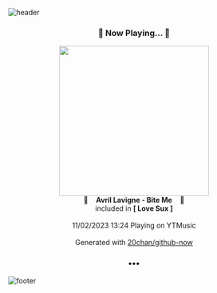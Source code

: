 ![header](https://capsule-render.vercel.app/api?type=wave&height=170&section=header&fontColor=090707&fontAlignX=45&fontAlignY=65&fontSize=100)

<h3 align="center">🎵 Now Playing... 🎵</h3>
<p align="center">
  <a href="https://music.youtube.com/watch?v=h5I774U_s2I">
    <img width="300" src="https://lh3.googleusercontent.com/U3celp0_C0eecLCLGj39kBAhhnOhCDyxEGeUMMBjGSozO_l-TCuKZiabwL6LJTA-bWmHJbcC98jwJEP7">
  </a>
  <br>
  🎵&nbsp&nbsp&nbsp <b>Avril Lavigne - Bite Me</b> &nbsp&nbsp&nbsp🎵
  <br>
  included in <b>[ Love Sux ]</b>
  
  <br />
  <br />
  11/02/2023 13:24 Playing on YTMusic
  <br />
  <br />
  Generated with <a href="https://github.com/20chan/github-now">20chan/github-now</a>
</p>

<h3 align="center">•••</h3>

![footer](https://capsule-render.vercel.app/api?type=wave&height=150&section=footer)
